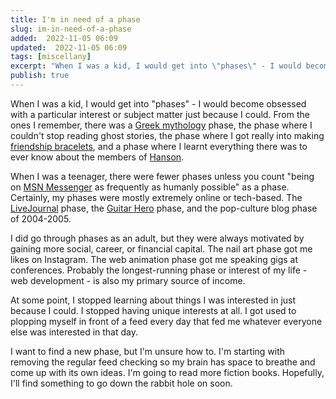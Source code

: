 ```yaml
---
title: I'm in need of a phase
slug: im-in-need-of-a-phase
added:  2022-11-05 06:09
updated:  2022-11-05 06:09
tags: [miscellany]
excerpt: "When I was a kid, I would get into \"phases\" - I would become obsessed with a particular interest or subject matter just because I could."
publish: true
---
```


When I was a kid, I would get into "phases" - I would become obsessed with a particular interest or subject matter just because I could. From the ones I remember, there was a [Greek mythology](https://en.wikipedia.org/wiki/Greek_mythology) phase, the phase where I couldn't stop reading ghost stories, the phase where I got really into making [friendship bracelets](https://sarahmaker.com/how-to-make-friendship-bracelets/), and a phase where I learnt everything there was to ever know about the members of [Hanson](https://en.wikipedia.org/wiki/Hanson_(band)).

When I was a teenager, there were fewer phases unless you count "being on [MSN Messenger](https://en.wikipedia.org/wiki/Windows_Live_Messenger) as frequently as humanly possible" as a phase. Certainly, my phases were mostly extremely online or tech-based. The [LiveJournal](https://en.wikipedia.org/wiki/LiveJournal) phase, the [Guitar Hero](https://en.wikipedia.org/wiki/Guitar_Hero) phase, and the pop-culture blog phase of 2004-2005. 

I did go through phases as an adult, but they were always motivated by gaining more social, career, or financial capital. The nail art phase got me likes on Instagram. The web animation phase got me speaking gigs at conferences. Probably the longest-running phase or interest of my life - web development - is also my primary source of income.

At some point, I stopped learning about things I was interested in just because I could. I stopped having unique interests at all. I got used to plopping myself in front of a feed every day that fed me whatever everyone else was interested in that day.

I want to find a new phase, but I'm unsure how to. I'm starting with removing the regular feed checking so my brain has space to breathe and come up with its own ideas. I'm going to read more fiction books. Hopefully, I'll find something to go down the rabbit hole on soon.

